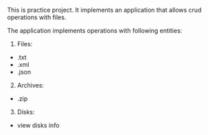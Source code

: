 This is practice project. It implements an application that allows crud operations with files.

The application implements operations with following entities:
1. Files:
  - .txt
  - .xml
  - .json
2. Archives:
  - .zip
3. Disks:
  - view disks info
